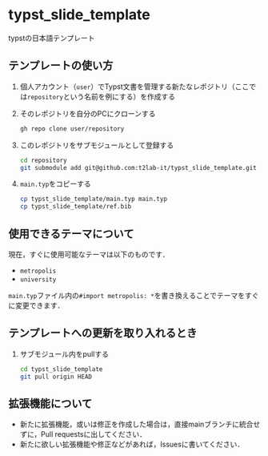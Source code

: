 # typst_slide_template

typstの日本語テンプレート

## テンプレートの使い方

1. 個人アカウント（`user`）でTypst文書を管理する新たなレポジトリ（ここでは`repository`という名前を例にする）を作成する
2. そのレポジトリを自分のPCにクローンする

   ```bash
   gh repo clone user/repository
   ```

3. このレポジトリをサブモジュールとして登録する

   ```bash
   cd repository
   git submodule add git@github.com:t2lab-it/typst_slide_template.git
   ```

4. `main.typ`をコピーする

   ```bash
   cp typst_slide_template/main.typ main.typ
   cp typst_slide_template/ref.bib
   ```

## 使用できるテーマについて

現在，すぐに使用可能なテーマは以下のものです．

- `metropolis`
- `university`

`main.typ`ファイル内の`#import metropolis: *`を書き換えることでテーマをすぐに変更できます．

## テンプレートへの更新を取り入れるとき

1. サブモジュール内をpullする

   ```bash
   cd typst_slide_template
   git pull origin HEAD
   ```

## 拡張機能について

- 新たに拡張機能，或いは修正を作成した場合は，直接mainブランチに統合せずに，Pull requestsに出してください．
- 新たに欲しい拡張機能や修正などがあれば，Issuesに書いてください．
